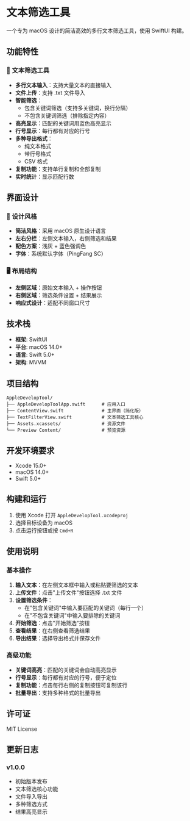 # 文本筛选工具

一个专为 macOS 设计的简洁高效的多行文本筛选工具，使用 SwiftUI 构建。

## 功能特性

### 📝 文本筛选工具
- **多行文本输入**：支持大量文本的直接输入
- **文件上传**：支持 .txt 文件导入
- **智能筛选**：
  - 包含关键词筛选（支持多关键词，换行分隔）
  - 不包含关键词筛选（排除指定内容）
- **高亮显示**：匹配的关键词用蓝色高亮显示
- **行号显示**：每行都有对应的行号
- **多种导出格式**：
  - 纯文本格式
  - 带行号格式
  - CSV 格式
- **复制功能**：支持单行复制和全部复制
- **实时统计**：显示匹配行数

## 界面设计

### 🎨 设计风格
- **简洁风格**：采用 macOS 原生设计语言
- **左右分栏**：左侧文本输入，右侧筛选和结果
- **配色方案**：浅灰 + 蓝色强调色
- **字体**：系统默认字体（PingFang SC）

### 🖥️ 布局结构
- **左侧区域**：原始文本输入 + 操作按钮
- **右侧区域**：筛选条件设置 + 结果展示
- **响应式设计**：适配不同窗口尺寸

## 技术栈

- **框架**: SwiftUI
- **平台**: macOS 14.0+
- **语言**: Swift 5.0+
- **架构**: MVVM

## 项目结构

```
AppleDevelopTool/
├── AppleDevelopToolApp.swift      # 应用入口
├── ContentView.swift              # 主界面（简化版）
├── TextFilterView.swift           # 文本筛选工具核心
├── Assets.xcassets/               # 资源文件
└── Preview Content/               # 预览资源
```

## 开发环境要求

- Xcode 15.0+
- macOS 14.0+
- Swift 5.0+

## 构建和运行

1. 使用 Xcode 打开 `AppleDevelopTool.xcodeproj`
2. 选择目标设备为 macOS
3. 点击运行按钮或按 `Cmd+R`

## 使用说明

### 基本操作
1. **输入文本**：在左侧文本框中输入或粘贴要筛选的文本
2. **上传文件**：点击"上传文件"按钮选择 .txt 文件
3. **设置筛选条件**：
   - 在"包含关键词"中输入要匹配的关键词（每行一个）
   - 在"不包含关键词"中输入要排除的关键词
4. **开始筛选**：点击"开始筛选"按钮
5. **查看结果**：在右侧查看筛选结果
6. **导出结果**：选择导出格式并保存文件

### 高级功能
- **关键词高亮**：匹配的关键词会自动高亮显示
- **行号显示**：每行都有对应的行号，便于定位
- **复制功能**：点击每行右侧的复制按钮可复制该行
- **批量导出**：支持多种格式的批量导出

## 许可证

MIT License

## 更新日志

### v1.0.0
- 初始版本发布
- 文本筛选核心功能
- 文件导入导出
- 多种筛选方式
- 结果高亮显示 